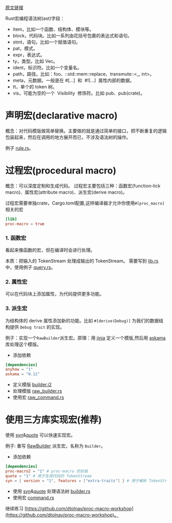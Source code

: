 [原文链接](https://time.geekbang.org/column/article/481359)

Rust宏编程语法树(ast)字段：
- item，比如一个函数、结构体、模块等。
- block，代码块。比如一系列由花括号包裹的表达式和语句。
- stmt，语句。比如一个赋值语句。
- pat，模式。
- expr，表达式。
- ty，类型。比如 Vec。
- ident，标识符。比如一个变量名。
- path，路径。比如：foo、::std::mem::replace、transmute::<_, int>。
- meta，元数据。一般是在 #[...]  和  #![...]  属性内部的数据。
- tt，单个的 token 树。
- vis，可能为空的一个  Visibility  修饰符。比如 pub、pub(crate)。
# 声明宏(declarative macro)
概念：对代码模版做简单替换。主要做的就是通过简单的接口，把不断重复的逻辑包装起来，然后在调用的地方展开而已，不涉及语法树的操作。

例子 [rule.rs](./examples/rule.rs)。

# 过程宏(procedural macro)
概念：可以深度定制和生成代码。
过程宏主要包括三种：函数宏(function-lick macro)、属性宏(attribute macro)、派生宏(derive macro)。

过程宏需要单独crate，Cargo.toml配置,这样编译器才允许你使用`#[proc_macro]` 相关的宏
```toml
[lib]
proc-macro = true

```
### 1. 函数宏
看起来像函数的宏，但在编译时会进行处理。

本质：把输入的 TokenStream 处理成输出的 TokenStream。
需要写到 [lib.rs](./src/lib.rs) 中，使用例子 [query.rs](./examples/query.rs)。
### 2. 属性宏
可以在代码块上添加属性，为代码提供更多功能。

### 3. 派生宏
为结构体的 derive 属性添加新的功能。比如 `#[derive(Debug)]` 为我们的数据结构提供 `Debug trait` 的实现。

例子：实现一个`RawBuilder`派生宏。原理：用 [jinja](https://jinja.palletsprojects.com/en/3.0.x/) 定义一个模版,然后用 [askama](https://github.com/djc/askama) 库处理这个模版。
- 添加依赖
```toml
[dependencies]
anyhow = "1"
askama = "0.11"
```
- 定义模版 [builder.j2](./templates/builder.j2)
- 处理模版 [raw_builder.rs](./src/raw_builder.rs)
- 使用宏 [raw_command.rs](./examples/raw_command.rs)


# 使用三方库实现宏(推荐)


使用 [syn](https://github.com/dtolnay/syn)&[quote](https://github.com/dtolnay/quote) 可以快速实现宏。


例子: 重写 [RawBuilder](./examples/raw_command.rs) 派生宏，名称为 `Builder`。
- 添加依赖
```toml
[dependencies]
proc-macro2 = "1" # proc-macro 的封装
quote = "1" # 用于生成代码的 TokenStream
syn = { version = "1", features = ["extra-traits"] } # 用于解析 TokenStream，使用 extra-traits 可以用于 Debug
```
- 使用 [syn](https://github.com/dtolnay/syn)&[quote](https://github.com/dtolnay/quote) 处理语法树 [builder.rs](./src/builder.rs)
- 使用宏 [command.rs](./examples/command.rs)


继续练习 [https://github.com/dtolnay/proc-macro-workshop](https://github.com/dtolnay/proc-macro-workshop)。
